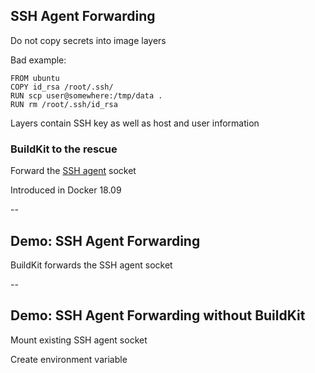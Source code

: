 ## SSH Agent Forwarding

Do not copy secrets into image layers

Bad example:

```plaintext
FROM ubuntu
COPY id_rsa /root/.ssh/
RUN scp user@somewhere:/tmp/data .
RUN rm /root/.ssh/id_rsa
```

Layers contain SSH key as well as host and user information

### BuildKit to the rescue

Forward the [SSH agent](https://github.com/moby/buildkit/blob/master/frontend/dockerfile/docs/experimental.md#run---mounttypessh) socket

Introduced in Docker 18.09

--

## Demo: SSH Agent Forwarding

BuildKit forwards the SSH agent socket

<!-- include: ssh-agent-0.command -->

<!-- include: ssh-agent-2.command -->

<!-- include: ssh-agent-3.command -->

--

## Demo: SSH Agent Forwarding without BuildKit

Mount existing SSH agent socket

Create environment variable

<!-- include: manual-0.command -->

<!-- include: manual-1.command -->
